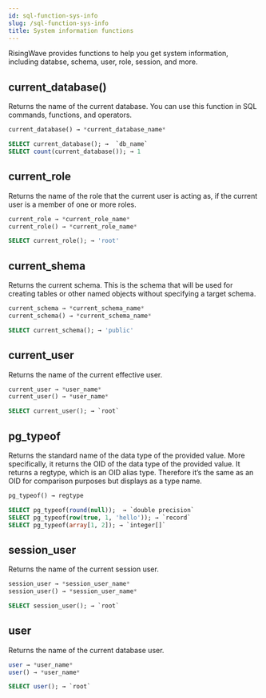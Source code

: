 ```yaml
---
id: sql-function-sys-info
slug: /sql-function-sys-info
title: System information functions
---
```

RisingWave provides functions to help you get system information, including databse, schema, user, role, session, and more.

## current_database()

Returns the name of the current database. You can use this function in SQL commands, functions, and operators.

```sql title=Syntax
current_database() → *current_database_name*
```

```sql title=Examples
SELECT current_database(); →  `db_name`
SELECT count(current_database()); → 1
```

## current_role

Returns the name of the role that the current user is acting as, if the current user is a member of one or more roles.

```sql title=Syntax
current_role → *current_role_name* 
current_role() → *current_role_name*
```

```sql title=Example
SELECT current_role(); → 'root'
```

## current_shema

Returns the current schema. This is the schema that will be used for creating tables or other named objects without specifying a target schema.

```sql title=Syntax
current_schema → *current_schema_name* 
current_schema() → *current_schema_name*
```

```sql title=Example
SELECT current_schema(); → 'public'
```

## current_user

Returns the name of the current effective user.

```sql title=Syntax
current_user → *user_name*
current_user() → *user_name* 
```

```sql title=Example
SELECT current_user(); → `root`
```

## pg_typeof

Returns the standard name of the data type of the provided value. More specifically, it returns the OID of the data type of the provided value. It returns a regtype, which is an OID alias type. Therefore it’s the same as an OID for comparison purposes but displays as a type name.

```sql title=Syntax
pg_typeof() → regtype

```

```sql title=Examples
SELECT pg_typeof(round(null));  → `double precision`
SELECT pg_typeof(row(true, 1, 'hello')); → `record`
SELECT pg_typeof(array[1, 2]); → `integer[]`
```

## session_user

Returns the name of the current session user.

```sql title=Syntax
session_user → *session_user_name*
session_user() → *session_user_name* 
```

```sql title=Example
SELECT session_user(); → `root`
```

## user

Returns the name of the current database user.

```sql title=Syntax
user → *user_name*
user() → *user_name* 
```

```sql title=Example
SELECT user(); → `root`
```
